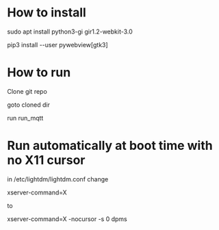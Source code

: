 # How to install

sudo apt install python3-gi gir1.2-webkit-3.0

pip3 install --user pywebview[gtk3]

# How to run

Clone git repo

goto cloned dir

run run_mqtt

# Run automatically at boot time with no X11 cursor

in /etc/lightdm/lightdm.conf change

xserver-command=X

to 

xserver-command=X -nocursor -s 0 dpms

